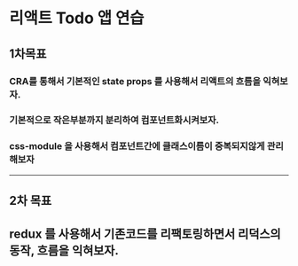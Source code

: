# 리액트 Todo 앱 연습

## 1차목표 

### CRA를 통해서 기본적인 state props 를 사용해서 리액트의 흐름을 익혀보자.
### 기본적으로 작은부분까지 분리하여 컴포넌트화시켜보자.
### css-module 을 사용해서 컴포넌트간에 클래스이름이 중복되지않게 관리해보자

--------
## 2차 목표


## redux 를 사용해서 기존코드를 리팩토링하면서 리덕스의 동작, 흐름을 익혀보자.



